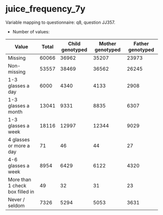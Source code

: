 # juice_frequency_7y
Variable mapping to questionnaire: q8, question JJ357.
- Number of values:

| Value | Total | Child genotyped | Mother genotyped | Father genotyped |
| ----- | ----- | --------------- | ---------------- | ---------------- |
| Missing | 60066 | 36962 | 35207 | 23973 |
| Non-missing | 53557 | 38469 | 36562 | 26245 |
| 1-3 glasses a day | 6000 | 4340 | 4133 |2908 |
| 1-3 glasses a month | 13041 | 9331 | 8835 |6307 |
| 1-3 glasses a week | 18116 | 12997 | 12344 |9029 |
| 4 glasses or more a day | 71 | 46 | 44 |27 |
| 4-6 glasses a week | 8954 | 6429 | 6122 |4320 |
| More than 1 check box filled in | 49 | 32 | 31 |23 |
| Never / seldom | 7326 | 5294 | 5053 |3631 |



